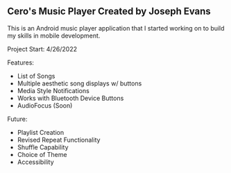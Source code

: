 Cero's Music Player
Created by Joseph Evans
-------

This is an Android music player application
that I started working on to build my skills
in mobile development.

Project Start: 4/26/2022

Features:

- List of Songs
- Multiple aesthetic song displays w/ buttons
- Media Style Notifications
- Works with Bluetooth Device Buttons
- AudioFocus (Soon)

Future:
- Playlist Creation
- Revised Repeat Functionality
- Shuffle Capability
- Choice of Theme
- Accessibility
